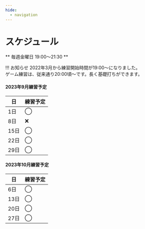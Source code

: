 ```yaml
---
hide:
  - navigation
---
```

# スケジュール
** 毎週金曜日 19:00〜21:30 **

!!! お知らせ
    2022年3月から練習開始時間が19:00〜になりました。  
    ゲーム練習は、従来通り20:00頃〜です。長く基礎打ちができます。 


#### 2023年9月練習予定
|日|練習予定|
|---|---|
| 1日|◯|
| 8日|❌|
|15日|◯|
|22日|◯|
|29日|◯|

#### 2023年10月練習予定
|日|練習予定|
|---|---|
| 6日|◯|
|13日|◯|
|20日|◯|
|27日|◯|

